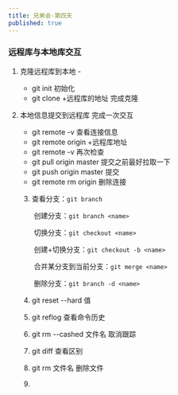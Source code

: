 ```yaml
---
title: 兄弟会-第四天
published: true
---
```


### 远程库与本地库交互

1. 克隆远程库到本地  - 

   - git init    初始化
   - git clone +远程库的地址    完成克隆

2. 本地信息提交到远程库  完成一次交互    

   - git  remote -v   查看连接信息
   - git remote origin +远程库地址
   - git remote -v   再次检查
   - git pull origin master  提交之前最好拉取一下
   - git push origin master   提交
   - git remote rm origin  删除连接

   3. 查看分支：`git branch`
   
      ​        创建分支：`git branch <name>`
   
      ​        切换分支：`git checkout <name>`
   
      ​        创建+切换分支：`git checkout -b <name>`
   
      ​        合并某分支到当前分支：`git merge <name>`
   
      ​        删除分支：`git branch -d <name>`
   
   4. git reset --hard 值
   
   5. git reflog  查看命令历史
   
   6. git rm --cashed 文件名   取消跟踪
   
   7. git  diff 查看区别
   
   8. git rm 文件名     删除文件
   
   9. 





 





